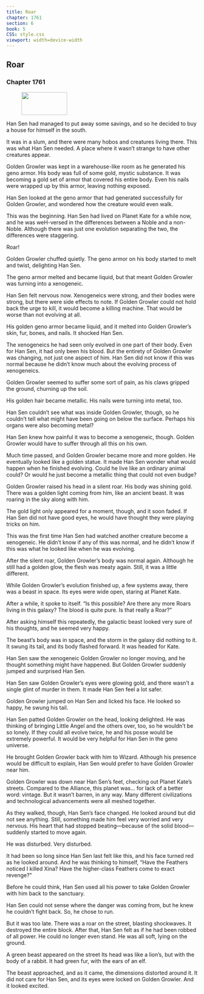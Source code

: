 ```yaml
---
title: Roar
chapter: 1761
section: 6
book: 5
CSS: style.css
viewport: width=device-width
---
```


## Roar

### Chapter 1761

<figure>
	<img src="../Images/gem.gif" alt="" id="gem" width="120" height="60" />
</figure>

Han Sen had managed to put away some savings, and so he decided to buy a house for himself in the south.

It was in a slum, and there were many hobos and creatures living there. This was what Han Sen needed. A place where it wasn’t strange to have other creatures appear.

Golden Growler was kept in a warehouse-like room as he generated his geno armor. His body was full of some gold, mystic substance. It was becoming a gold set of armor that covered his entire body. Even his nails were wrapped up by this armor, leaving nothing exposed.

Han Sen looked at the geno armor that had generated successfully for Golden Growler, and wondered how the creature would even walk.

This was the beginning. Han Sen had lived on Planet Kate for a while now, and he was weH-versed in the differences between a Noble and a non-Noble. Although there was just one evolution separating the two, the differences were staggering.

Roar!

Golden Growler chuffed quietly. The geno armor on his body started to melt and twist, delighting Han Sen.

The geno armor melted and became liquid, but that meant Golden Growler was turning into a xenogeneic.

Han Sen felt nervous now. Xenogeneics were strong, and their bodies were strong, but there were side effects to note. If Golden Growler could not hold back the urge to kill, it would become a killing machine. That would be worse than not evolving at all.

His golden geno armor became liquid, and it melted into Golden Growler’s skin, fur, bones, and nails. It shocked Han Sen.

The xenogeneics he had seen only evolved in one part of their body. Even for Han Sen, it had only been his blood. But the entirety of Golden Growler was changing, not just one aspect of him. Han Sen did not know if this was normal because he didn’t know much about the evolving process of xenogeneics.

Golden Growler seemed to suffer some sort of pain, as his claws gripped the ground, churning up the soil.

His golden hair became metallic. His nails were turning into metal, too.

Han Sen couldn’t see what was inside Golden Growler, though, so he couldn’t tell what might have been going on below the surface. Perhaps his organs were also becoming metal?

Han Sen knew how painful it was to become a xenogeneic, though. Golden Growler would have to suffer through all this on his own.

Much time passed, and Golden Growler became more and more golden. He eventually looked like a golden statue. It made Han Sen wonder what would happen when he finished evolving. Could he live like an ordinary animal could? Or would he just become a metallic thing that could not even budge?

Golden Growler raised his head in a silent roar. His body was shining gold. There was a golden light coming from him, like an ancient beast. It was roaring in the sky along with him.

The gold light only appeared for a moment, though, and it soon faded. If Han Sen did not have good eyes, he would have thought they were playing tricks on him.

This was the first time Han Sen had watched another creature become a xenogeneic. He didn’t know if any of this was normal, and he didn’t know if this was what he looked like when he was evolving.

After the silent roar, Golden Growler’s body was normal again. Although he still had a golden glow, the flesh was meaty again. Still, it was a little different.

While Golden Growler’s evolution finished up, a few systems away, there was a beast in space. Its eyes were wide open, staring at Planet Kate.

After a while, it spoke to itself. “Is this possible? Are there any more Roars living in this galaxy? The blood is quite pure. Is that really a Roar?”

After asking himself this repeatedly, the galactic beast looked very sure of his thoughts, and he seemed very happy.

The beast’s body was in space, and the storm in the galaxy did nothing to it. It swung its tail, and its body flashed forward. It was headed for Kate.

Han Sen saw the xenogeneic Golden Growler no longer moving, and he thought something might have happened. But Golden Growler suddenly jumped and surprised Han Sen.

Han Sen saw Golden Growler’s eyes were glowing gold, and there wasn’t a single glint of murder in them. It made Han Sen feel a lot safer.

Golden Growler jumped on Han Sen and licked his face. He looked so happy, he swung his tail.

Han Sen patted Golden Growler on the head, looking delighted. He was thinking of bringing Little Angel and the others over, too, so he wouldn’t be so lonely. If they could all evolve twice, he and his posse would be extremely powerful. It would be very helpful for Han Sen in the geno universe.

He brought Golden Growler back with him to Wizard. Although his presence would be difficult to explain, Han Sen would prefer to have Golden Growler near him.

Golden Growler was down near Han Sen’s feet, checking out Planet Kate’s streets. Compared to the Alliance, this planet was… for lack of a better word: vintage. But it wasn’t barren, in any way. Many different civilizations and technological advancements were all meshed together.

As they walked, though, Han Sen’s face changed. He looked around but did not see anything. Still, something made him feel very worried and very nervous. His heart that had stopped beating—because of the solid blood—suddenly started to move again.

He was disturbed. Very disturbed.

It had been so long since Han Sen last felt like this, and his face turned red as he looked around. And he was thinking to himself, “Have the Feathers noticed I killed Xina? Have the higher-class Feathers come to exact revenge?”

Before he could think, Han Sen used all his power to take Golden Growler with him back to the sanctuary.

Han Sen could not sense where the danger was coming from, but he knew he couldn’t fight back. So, he chose to run.

But it was too late. There was a roar on the street, blasting shockwaves. It destroyed the entire block. After that, Han Sen felt as if he had been robbed of all power. He could no longer even stand. He was all soft, lying on the ground.

A green beast appeared on the street Its head was like a lion’s, but with the body of a rabbit. It had green fur, with the ears of an elf.

The beast approached, and as it came, the dimensions distorted around it. It did not care for Han Sen, and its eyes were locked on Golden Growler. And it looked excited.